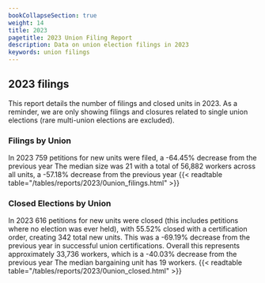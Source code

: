 ```yaml
---
bookCollapseSection: true
weight: 14
title: 2023
pagetitle: 2023 Union Filing Report
description: Data on union election filings in 2023
keywords: union filings
---
```


## 2023 filings

This report details the number of filings and closed units in 2023. As a reminder, we are only showing filings and closures related to single union elections (rare multi-union elections are excluded).

### Filings by Union
In 2023 759 petitions for new units were filed, a -64.45% decrease from the previous year The median size was 21 with a total of 56,882 workers across all units, a -57.18% decrease from the previous year
{{< readtable table="/tables/reports/2023/0union_filings.html" >}}

### Closed Elections by Union
In 2023 616 petitions for new units were closed (this includes petitions where no election was ever held), with 55.52% closed with a certification order, creating 342 total new units. This was a -69.19% decrease from the previous year in successful union certifications. Overall this represents approximately 33,736 workers, which is a -40.03% decrease from the previous year The median bargaining unit has 19 workers.
{{< readtable table="/tables/reports/2023/0union_closed.html" >}}
